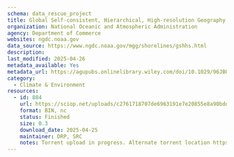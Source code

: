 ```yaml
---
schema: data_rescue_project 
title: Global Self-consistent, Hierarchical, High-resolution Geography Database (GSHHG)
organization: National Oceanic and Atmospheric Administration
agency: Department of Commerce
websites: ngdc.noaa.gov
data_source: https://www.ngdc.noaa.gov/mgg/shorelines/gshhs.html
description: 
last_modified: 2025-04-26
metadata_available: Yes
metadata_url: https://agupubs.onlinelibrary.wiley.com/doi/10.1029/96JB00104
category:
  - Climate & Environment 
resources:
  - id: 884
    url: https://sciop.net/uploads/c2761718707de6963191e7e20855e8a90bdd9a8d
    format: BIN, nc
    status: Finished
    size: 0.3
    download_date: 2025-04-25
    maintainer: DRP, SRC
    notes: Torrent upload in progress. Alternate torrent location https://academictorrents.com/details/c2761718707de6963191e7e20855e8a90bdd9a8d
---
```

